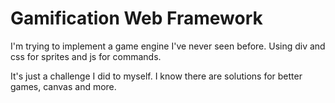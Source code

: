 # Gamification Web Framework

I'm trying to implement a game engine I've never seen before. Using div and css for sprites and js for commands.

It's just a challenge I did to myself. I know there are solutions for better games, canvas and more.
